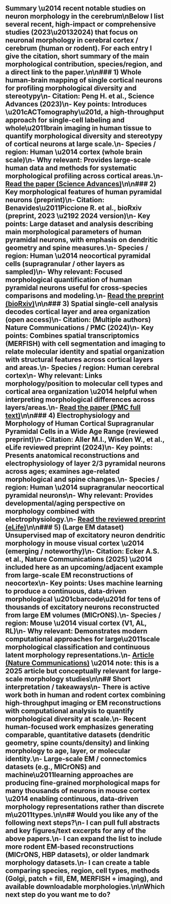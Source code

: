 ## Summary \u2014 recent notable studies on neuron morphology in the cerebrum\nBelow I list several recent, high-impact or comprehensive studies (2023\u20132024) that focus on neuronal morphology in cerebral cortex / cerebrum (human or rodent). For each entry I give the citation, short summary of the main morphological contribution, species/region, and a direct link to the paper.\n\n### 1) Whole human-brain mapping of single cortical neurons for profiling morphological diversity and stereotypy\n- **Citation:** Peng H. et al., Science Advances (2023)\n- **Key points:** Introduces \u201cACTomography\u201d, a high-throughput approach for single-cell labeling and whole\u2011brain imaging in human tissue to quantify morphological diversity and stereotypy of cortical neurons at large scale.\n- **Species / region:** Human \u2014 cortex (whole brain scale)\n- **Why relevant:** Provides large-scale human data and methods for systematic morphological profiling across cortical areas.\n- [Read the paper (Science Advances)](https://www.science.org/doi/10.1126/sciadv.adf3771)\n\n### 2) Key morphological features of human pyramidal neurons (preprint)\n- **Citation:** Benavides\u2011Piccione R. et al., bioRxiv (preprint, 2023 \u2192 2024 version)\n- **Key points:** Large dataset and analysis describing main morphological parameters of human pyramidal neurons, with emphasis on dendritic geometry and spine measures.\n- **Species / region:** Human \u2014 neocortical pyramidal cells (supragranular / other layers as sampled)\n- **Why relevant:** Focused morphological quantification of human pyramidal neurons useful for cross-species comparisons and modeling.\n- [Read the preprint (bioRxiv)](https://www.biorxiv.org/content/10.1101/2023.11.10.566540v2.full)\n\n### 3) Spatial single-cell analysis decodes cortical layer and area organization (open access)\n- **Citation:** (Multiple authors) Nature Communications / PMC (2024)\n- **Key points:** Combines spatial transcriptomics (MERFISH) with cell segmentation and imaging to relate molecular identity and spatial organization with structural features across cortical layers and areas.\n- **Species / region:** Human cerebral cortex\n- **Why relevant:** Links morphology/position to molecular cell types and cortical area organization \u2014 helpful when interpreting morphological differences across layers/areas.\n- [Read the paper (PMC full text)](https://pmc.ncbi.nlm.nih.gov/articles/PMC11195106/)\n\n### 4) Electrophysiology and Morphology of Human Cortical Supragranular Pyramidal Cells in a Wide Age Range (reviewed preprint)\n- **Citation:** Aller M.I., Wisden W., et al., eLife reviewed preprint (2024)\n- **Key points:** Presents anatomical reconstructions and electrophysiology of layer 2/3 pyramidal neurons across ages; examines age-related morphological and spine changes.\n- **Species / region:** Human \u2014 supragranular neocortical pyramidal neurons\n- **Why relevant:** Provides developmental/aging perspective on morphology combined with electrophysiology.\n- [Read the reviewed preprint (eLife)](https://doi.org/10.7554/eLife.100390.1.sa3)\n\n### 5) (Large EM dataset) Unsupervised map of excitatory neuron dendritic morphology in mouse visual cortex \u2014 (emerging / noteworthy)\n- **Citation:** Ecker A.S. et al., Nature Communications (2025) \u2014 included here as an upcoming/adjacent example from large-scale EM reconstructions of neocortex\n- **Key points:** Uses machine learning to produce a continuous, data-driven morphological \u201cbarcode\u201d for tens of thousands of excitatory neurons reconstructed from large EM volumes (MICrONS).\n- **Species / region:** Mouse \u2014 visual cortex (V1, AL, RL)\n- **Why relevant:** Demonstrates modern computational approaches for large\u2011scale morphological classification and continuous latent morphology representations.\n- [Article (Nature Communications)](https://www.nature.com/articles/s41467-025-58763-w) \u2014 note: this is a 2025 article but conceptually relevant for large-scale morphology studies\n\n## Short interpretation / takeaways\n- There is active work both in human and rodent cortex combining high-throughput imaging or EM reconstructions with computational analysis to quantify morphological diversity at scale.\n- Recent human-focused work emphasizes generating comparable, quantitative datasets (dendritic geometry, spine counts/density) and linking morphology to age, layer, or molecular identity.\n- Large-scale EM / connectomics datasets (e.g., MICrONS) and machine\u2011learning approaches are producing fine-grained morphological maps for many thousands of neurons in mouse cortex \u2014 enabling continuous, data-driven morphology representations rather than discrete m\u2011types.\n\n## Would you like any of the following next steps?\n- I can pull full abstracts and key figures/text excerpts for any of the above papers.\n- I can expand the list to include more rodent EM-based reconstructions (MICrONS, HBP datasets), or older landmark morphology datasets.\n- I can create a table comparing species, region, cell types, methods (Golgi, patch + fill, EM, MERFISH + imaging), and available downloadable morphologies.\n\nWhich next step do you want me to do?